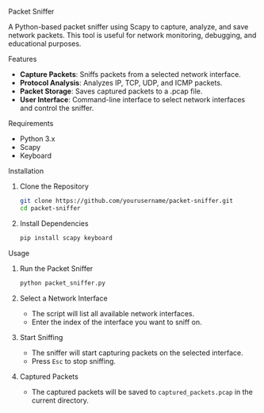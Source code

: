  Packet Sniffer

A Python-based packet sniffer using Scapy to capture, analyze, and save network packets. This tool is useful for network monitoring, debugging, and educational purposes.

 Features

- **Capture Packets**: Sniffs packets from a selected network interface.
- **Protocol Analysis**: Analyzes IP, TCP, UDP, and ICMP packets.
- **Packet Storage**: Saves captured packets to a .pcap file.
- **User Interface**: Command-line interface to select network interfaces and control the sniffer.

 Requirements

- Python 3.x
- Scapy
- Keyboard

 Installation

1. Clone the Repository
    ```sh
    git clone https://github.com/yourusername/packet-sniffer.git
    cd packet-sniffer
    ```

2. Install Dependencies
    ```sh
    pip install scapy keyboard
    ```

 Usage

1. Run the Packet Sniffer
    ```sh
    python packet_sniffer.py
    ```

2. Select a Network Interface
    - The script will list all available network interfaces.
    - Enter the index of the interface you want to sniff on.

3. Start Sniffing
    - The sniffer will start capturing packets on the selected interface.
    - Press `Esc` to stop sniffing.

4. Captured Packets
    - The captured packets will be saved to `captured_packets.pcap` in the current directory.
